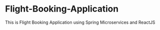 # Flight-Booking-Application
This is Flight Booking Application using Spring Microservices and ReactJS
